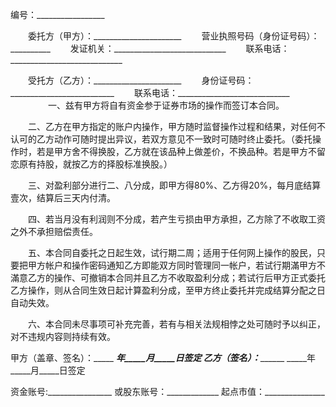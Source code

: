 
 


编号：_________________


　　委托方（甲方）：______________________
　　营业执照号码（身份证号码）：__________
　　发证机关：____________________________
　　联系电话：____________________________


　　受托方（乙方）：______________________
　　身份证号码：__________________________
　　联系电话：____________________________
　　 
　　一、兹有甲方将自有资金参于证券市场的操作而签订本合同。


　　二、乙方在甲方指定的账户内操作，甲方随时监督操作过程和结果，对任何不认可的乙方动作可随时提出异议，若双方意见不一致时可随时终止委托。（委托操作时，若是甲方舍不得换股，乙方就在该品种上做差价，不换品种。若是甲方不留恋原有持股，就按乙方的择股标准换股。）
 
　　三、对盈利部分进行二、八分成，即甲方得80%、乙方得20%，每月底结算壹次，结算后三天内付清。


　　四、若当月没有利润则不分成，若产生亏损由甲方承担，乙方除了不收取工资之外不承担赔偿责任。
 
　　五、本合同自委托之日起生效，试行期二周；适用于任何网上操作的股民，只要把甲方帐户和操作密码通知乙方即能双方同时管理同一帐户，若试行期滿甲方不滿意乙方的操作、可撤销本合同并且乙方不收取盈利分成；若试行后甲方正式委托乙方操作，则从合同生效日起计算盈利分成，至甲方终止委托并完成结算分配之日自动失效。
 
　　六、本合同未尽事项可补充完善，若有与相关法规相悖之处可随时予以纠正，对不违规内容则持续有效。
 



甲方（盖章、签名）：_____
_____年_____月_____日签定
乙方（签名）：___________
_____年_____月_____日签定
     
资金账号:________________
或股东账号：_____________
起点市值：_______________
 


 

 
 
 
 
 
  


  
 

  


  


  
 
 
 
 

